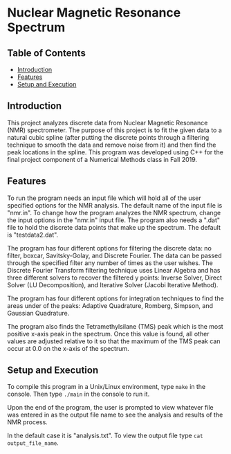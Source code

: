 # Nuclear Magnetic Resonance Spectrum

## Table of Contents
* [Introduction](#introduction)
* [Features](#features)
* [Setup and Execution](#setup-and-execution)


## Introduction
This project analyzes discrete data from Nuclear Magnetic Resonance (NMR) spectrometer. The purpose of this project is to fit the given data to a natural cubic spline (after putting the discrete points through a filtering technique to smooth the data and remove noise from it) and then find the peak locations in the spline. This program was developed using C++ for the final project component of a Numerical Methods class in Fall 2019.


## Features
To run the program needs an input file which will hold all of the user specified options for the NMR analysis. The default name of the input file is "nmr.in". To change how the program analyzes the NMR spectrum, change the input options in the "nmr.in" input file. The program also needs a ".dat" file to hold the discrete data points that make up the spectrum. The default is "testdata2.dat".

The program has four different options for filtering the discrete data: no filter, boxcar, Savitsky-Golay, and Discrete Fourier. The data can be passed through the specified filter any number of times as the user wishes. The Discrete Fourier Transform filtering technique uses Linear Algebra and has three different solvers to recover the filtered y points: Inverse Solver, Direct Solver (LU Decomposition), and Iterative Solver (Jacobi Iterative Method).

The program has four different options for integration techniques to find the areas under of the peaks: Adaptive Quadrature, Romberg, Simpson, and Gaussian Quadrature.

The program also finds the Tetramethylsilane (TMS) peak which is the most positive x-axis peak in the spectrum. Once this value is found, all other values are adjusted relative to it so that the maximum of the TMS peak can occur at 0.0 on the x-axis of the spectrum.


## Setup and Execution
To compile this program in a Unix/Linux environment, type `make` in the console. Then type `./main` in the console to run it. 

Upon the end of the program, the user is prompted to view whatever file was entered in as the
output file name to see the analysis and results of the NMR process.

In the default case it is "analysis.txt". To view the output file type `cat output_file_name`.
